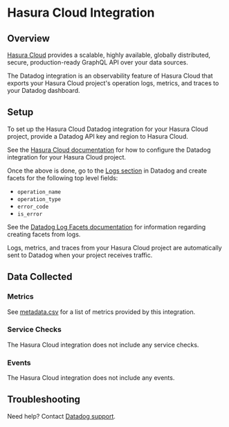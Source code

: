 # Hasura Cloud Integration

## Overview

[Hasura Cloud][1] provides a scalable, highly available, globally distributed,
secure, production-ready GraphQL API over your data sources.

The Datadog integration is an observability feature of Hasura Cloud that exports
your Hasura Cloud project's operation logs, metrics, and traces to your Datadog dashboard. 

## Setup

To set up the Hasura Cloud Datadog integration for your Hasura Cloud project, provide a Datadog API key and region to Hasura Cloud.

See the [Hasura Cloud documentation][3] for how to configure the Datadog integration for your Hasura Cloud project.

Once the above is done, go to the [Logs section][5] in Datadog and create facets for the following top level fields:

* `operation_name`
* `operation_type`
* `error_code`
* `is_error`

See the [Datadog Log Facets documentation][4] for information regarding creating facets from logs.

Logs, metrics, and traces from your Hasura Cloud project are automatically sent to Datadog when your project receives traffic.

## Data Collected

### Metrics

See [metadata.csv][4] for a list of metrics provided by this integration.

### Service Checks

The Hasura Cloud integration does not include any service checks.

### Events

The Hasura Cloud integration does not include any events.

## Troubleshooting

Need help? Contact [Datadog support][6].

[1]: https://hasura.io/cloud/
[2]: https://raw.githubusercontent.com/DataDog/integrations-extras/master/algorithmia/images/algorithmia-insights-datadog.png
[3]: https://hasura.io/docs/latest/observability/integrations/datadog/
[4]: https://docs.datadoghq.com/logs/explorer/facets/#create-facets
[5]: /logs
[6]: https://docs.datadoghq.com/help/
